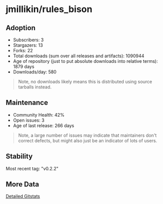 # jmillikin/rules_bison

## Adoption

- Subscribers: 3
- Stargazers: 13
- Forks: 22
- Total downloads (sum over all releases and artifacts): 1090944
- Age of repository (just to put absolute downloads into relative terms): 1879 days
- Downloads/day: 580

> Note, no downloads likely means this is distributed using source tarballs instead.

## Maintenance

- Community Health: 42%
- Open issues: 3
- Age of last release: 266 days

> Note, a large number of issues may indicate that maintainers don't correct defects, but might also
> just be an indicator of lots of users.

## Stability

Most recent tag: "v0.2.2"

## More Data

[Detailed Gitstats](/bazel-catalog/gitstats/jmillikin/rules_bison)

